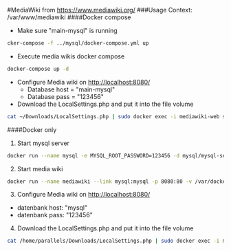 #MediaWiki
from <https://www.mediawiki.org/>
###Usage
Context: /var/www/mediawiki
####Docker compose
- Make sure "main-mysql" is running 
```bash
cker-compose -f ../mysql/docker-compose.yml up
```
- Execute media wikis docker compose
```bash
docker-compose up -d
```
- Configure Media wiki on <http://localhost:8080/>
  - Database host = "main-mysql"
  - Database pass = "123456"
- Download the LocalSettings.php and put it into the file volume
```bash
cat ~/Downloads/LocalSettings.php | sudo docker exec -i mediawiki-web sh -c 'cat > /var/www/html/LocalSettings.php'
```

####Docker only
1. Start mysql server
```bash
docker run --name mysql -e MYSQL_ROOT_PASSWORD=123456 -d mysql/mysql-server:latest
```
2. Start media wiki
```bash
docker run --name mediawiki --link mysql:mysql -p 8080:80 -v /var/docker/mediawiki/www:/var/www/html -d synctree/mediawiki
```
3. Configure Media wiki on <http://localhost:8080/>
  - datenbank host: "mysql"
  - datenbank pass: "123456"
4. Download the LocalSettings.php and put it into the file volume
```bash
cat /home/parallels/Downloads/LocalSettings.php | sudo docker exec -i mediawiki sh -c 'cat > /var/www/html/LocalSettings.php'
```

